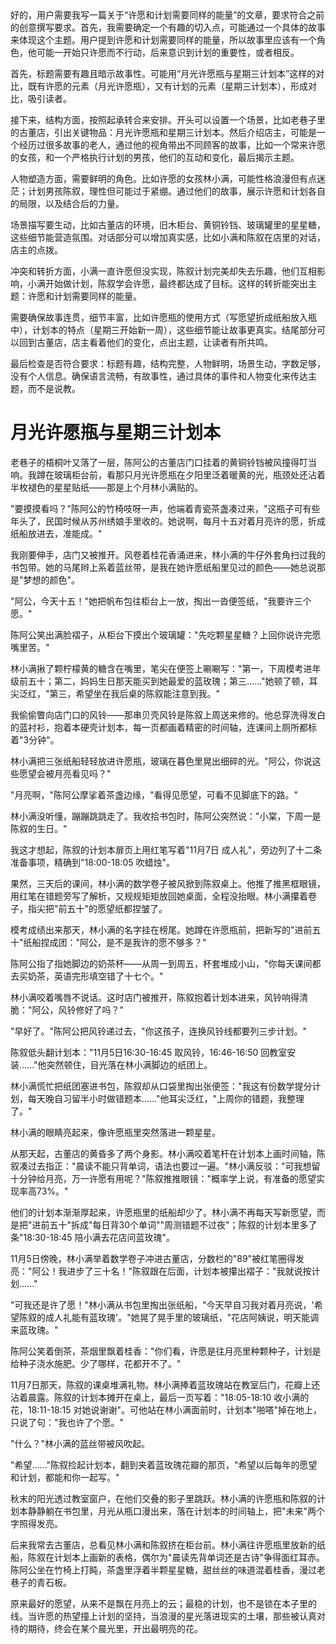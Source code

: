 <ReasoningChainRenderer>
好的，用户需要我写一篇关于“许愿和计划需要同样的能量”的文章，要求符合之前的创意撰写要求。首先，我需要确定一个有趣的切入点，可能通过一个具体的故事来体现这个主题。用户提到许愿和计划需要同样的能量，所以故事里应该有一个角色，他可能一开始只许愿而不行动，后来意识到计划的重要性，或者相反。

首先，标题需要有趣且暗示故事性。可能用“月光许愿瓶与星期三计划本”这样的对比，既有许愿的元素（月光许愿瓶），又有计划的元素（星期三计划本），形成对比，吸引读者。

接下来，结构方面，按照起承转合来安排。开头可以设置一个场景，比如老巷子里的古董店，引出关键物品：月光许愿瓶和星期三计划本。然后介绍店主，可能是一个经历过很多故事的老人，通过他的视角带出不同顾客的故事，比如一个常来许愿的女孩，和一个严格执行计划的男孩，他们的互动和变化，最后揭示主题。

人物塑造方面，需要鲜明的角色。比如许愿的女孩林小满，可能性格浪漫但有点迷茫；计划男孩陈叙，理性但可能过于紧绷。通过他们的故事，展示许愿和计划各自的局限，以及结合后的力量。

场景描写要生动，比如古董店的环境，旧木柜台、黄铜铃铛、玻璃罐里的星星糖，这些细节能营造氛围。对话部分可以增加真实感，比如小满和陈叙在店里的对话，店主的点拨。

冲突和转折方面，小满一直许愿但没实现，陈叙计划完美却失去乐趣，他们互相影响，小满开始做计划，陈叙学会许愿，最终都达成了目标。这样的转折能突出主题：许愿和计划需要同样的能量。

需要确保故事连贯，细节丰富，比如许愿瓶的使用方式（写愿望折成纸船放入瓶中），计划本的特点（星期三开始新一周），这些细节能让故事更真实。结尾部分可以回到古董店，店主看着他们的变化，点出主题，让读者有所共鸣。

最后检查是否符合要求：标题有趣，结构完整，人物鲜明，场景生动，字数足够，没有个人信息。确保语言流畅，有故事性，通过具体的事件和人物变化来传达主题，而不是说教。

</ReasoningChainRenderer>



# 月光许愿瓶与星期三计划本

老巷子的梧桐叶又落了一层，陈阿公的古董店门口挂着的黄铜铃铛被风撞得叮当响。我蹲在玻璃柜台前，看那只月光许愿瓶在夕阳里泛着暖黄的光，瓶颈处还沾着半枚褪色的星星贴纸——那是上个月林小满贴的。

"要摸摸看吗？"陈阿公的竹椅吱呀一声，他端着青瓷茶盏凑过来，"这瓶子可有些年头了，民国时候从苏州绣娘手里收的。她说啊，每月十五对着月亮许的愿，折成纸船放进去，准能成。"

我刚要伸手，店门又被推开。风卷着桂花香涌进来，林小满的牛仔外套角扫过我的书包带。她的马尾辫上系着蓝丝带，是我在她许愿纸船里见过的颜色——她总说那是"梦想的颜色"。

"阿公，今天十五！"她把帆布包往柜台上一放，掏出一沓便签纸，"我要许三个愿。"

陈阿公笑出满脸褶子，从柜台下摸出个玻璃罐："先吃颗星星糖？上回你说许完愿嘴里苦。"

林小满揪了颗柠檬黄的糖含在嘴里，笔尖在便签上唰唰写："第一，下周模考进年级前五十；第二，妈妈生日那天能买到她最爱的蓝玫瑰；第三......"她顿了顿，耳尖泛红，"第三，希望坐在我后桌的陈叙能注意到我。"

我偷偷瞥向店门口的风铃——那串贝壳风铃是陈叙上周送来修的。他总穿洗得发白的蓝衬衫，抱着本硬壳计划本，每一页都画着精密的时间轴，连课间上厕所都标着"3分钟"。

林小满把三张纸船轻轻放进许愿瓶，玻璃在暮色里晃出细碎的光。"阿公，你说这些愿望会被月亮看见吗？"

"月亮啊，"陈阿公摩挲着茶盏边缘，"看得见愿望，可看不见脚底下的路。"

林小满没听懂，蹦蹦跳跳走了。我收拾书包时，陈阿公突然说："小棠，下周一是陈叙的生日。"

我这才想起，陈叙的计划本扉页上用红笔写着"11月7日 成人礼"，旁边列了十二条准备事项，精确到"18:00-18:05 吹蜡烛"。

果然，三天后的课间，林小满的数学卷子被风掀到陈叙桌上。他推了推黑框眼镜，用红笔在错题旁写了解析，又规规矩矩放回她桌面，全程没抬眼。林小满攥着卷子，指尖把"前五十"的愿望纸都捏皱了。

模考成绩出来那天，林小满的名字挂在榜尾。她蹲在许愿瓶前，把新写的"进前五十"纸船捏成团："阿公，是不是我许的愿不够多？"

陈阿公指了指她脚边的奶茶杯——从周一到周五，杯套堆成小山，"你每天课间都去买奶茶，英语完形填空错了十七个。"

林小满咬着嘴唇不说话。这时店门被推开，陈叙抱着计划本进来，风铃响得清脆："阿公，风铃修好了吗？"

"早好了。"陈阿公把风铃递过去，"你这孩子，连换风铃线都要列三步计划。"

陈叙低头翻计划本："11月5日16:30-16:45 取风铃，16:46-16:50 回教室安装......"他突然顿住，目光落在林小满脚边的纸团上。

林小满慌忙把纸团塞进书包，陈叙却从口袋里掏出张便签："我这有份数学提分计划，每天晚自习留半小时做错题本......"他耳尖泛红，"上周你的错题，我整理了。"

林小满的眼睛亮起来，像许愿瓶里突然落进一颗星星。

从那天起，古董店的黄昏多了两个身影。林小满咬着笔杆在计划本上画时间轴，陈叙凑过去指正："晨读不能只背单词，语法也要过一遍。"林小满反驳："可我想留十分钟给月亮，万一许愿有用呢？"陈叙推推眼镜："概率学上说，有准备的愿望实现率高73%。"

他们的计划本渐渐厚起来，许愿瓶里的纸船却少了。林小满不再每天写新愿望，而是把"进前五十"拆成"每日背30个单词""周测错题不过夜"；陈叙的计划本里多了条"18:30-18:45 陪小满去花店问蓝玫瑰"。

11月5日傍晚，林小满举着数学卷子冲进古董店，分数栏的"89"被红笔圈得发亮："阿公！我进步了三十名！"陈叙跟在后面，计划本被攥出褶子："我就说按计划......"

"可我还是许了愿！"林小满从书包里掏出张纸船，"今天早自习我对着月亮说，'希望陈叙的成人礼能有蓝玫瑰'。"她晃了晃手里的玻璃纸，"花店阿姨说，明天能调来蓝玫瑰。"

陈阿公笑着倒茶，茶烟里飘着桂香："你们看，许愿是往月亮里种颗种子，计划是给种子浇水施肥。少了哪样，花都开不了。"

11月7日那天，陈叙的课桌堆满礼物。林小满捧着蓝玫瑰站在教室后门，花瓣上还沾着晨露。陈叙的计划本摊开在桌上，最后一页写着："18:05-18:10 收小满的花，18:11-18:15 对她说谢谢"。可他站在林小满面前时，计划本"啪嗒"掉在地上，只说了句："我也许了个愿。"

"什么？"林小满的蓝丝带被风吹起。

"希望......"陈叙捡起计划本，翻到夹着蓝玫瑰花瓣的那页，"希望以后每年的愿望和计划，都能和你一起写。"

秋末的阳光透过教室窗户，在他们交叠的影子里跳跃。林小满的许愿瓶和陈叙的计划本静静躺在书包里，月光从瓶口漫出来，落在计划本的时间轴上，把"未来"两个字照得发亮。

后来我常去古董店，总看见林小满和陈叙挤在柜台前。林小满往许愿瓶里放新的纸船，陈叙在计划本上画新的表格，偶尔为"晨读先背单词还是古诗"争得面红耳赤。陈阿公坐在竹椅上打盹，茶盏里浮着半颗星星糖，甜丝丝的味道混着桂香，漫过老巷子的青石板。

原来最好的愿望，从来不是飘在月亮上的云；最稳的计划，也不是锁在本子里的线。当许愿的热望撞上计划的坚持，当浪漫的星光落进现实的土壤，那些被认真对待的期待，终会在某个晨光里，开出最明亮的花。